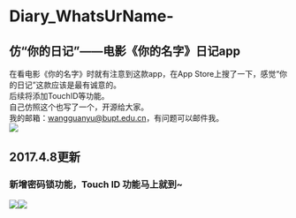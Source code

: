 # Diary_WhatsUrName-
仿“你的日记”——电影《你的名字》日记app
-----------------------------
在看电影《你的名字》时就有注意到这款app，在App Store上搜了一下，感觉“你的日记”这款应该是最有诚意的。<br>
后续将添加TouchID等功能。<br>
自己仿照这个也写了一个，开源给大家。<br>我的邮箱：wangguanyu@bupt.edu.cn，有问题可以邮件我。<br>
![](https://github.com/wgy6055/Diary_WhatsUrName-/raw/master/gif/demo.gif)<br>
## 2017.4.8更新
### 新增密码锁功能，Touch ID 功能马上就到~<br>
![](https://github.com/wgy6055/Diary_WhatsUrName-/raw/master/gif/IMG_2675.PNG)![](https://github.com/wgy6055/Diary_WhatsUrName-/raw/master/gif/IMG_2676.PNG)
